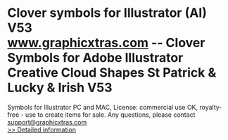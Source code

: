 # Clover symbols for Illustrator (AI) V53<br />www.graphicxtras.com -- Clover Symbols for Adobe Illustrator Creative Cloud Shapes St Patrick & Lucky & Irish V53

Symbols for Illustrator PC and MAC, License: commercial use OK, royalty-free - use to create items for sale. Any questions, please contact support@graphicxtras.com<br />[>> Detailed information](https://secure.shareit.com/shareit/product.html?productid=300469167&affiliateid=200057808)